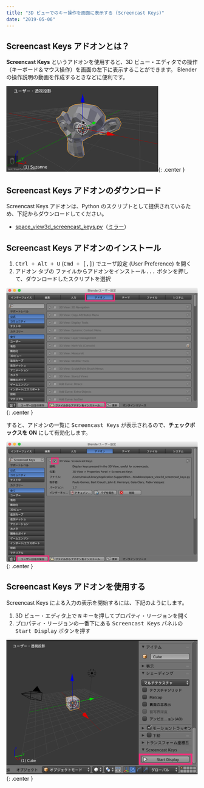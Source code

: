 ```yaml
---
title: "3D ビューでのキー操作を画面に表示する (Screencast Keys)"
date: "2019-05-06"
---
```


Screencast Keys アドオンとは？
----

**Screencast Keys** というアドオンを使用すると、3D ビュー・エディタでの操作（キーボード＆マウス操作）を画面の左下に表示することができます。
Blender の操作説明の動画を作成するときなどに便利です。

![screencast-keys-001.gif](./screencast-keys-001.gif){: .center }

Screencast Keys アドオンのダウンロード
----

Screencast Keys アドオンは、Python のスクリプトとして提供されているため、下記からダウンロードしてください。

- [space_view3d_screencast_keys.py](https://svn.blender.org/svnroot/bf-extensions/trunk/py/scripts/addons/space_view3d_screencast_keys.py)（[ミラー](./files/space_view3d_screencast_keys.py.txt)）


Screencast Keys アドオンのインストール
----

1. <kbd>Ctrl + Alt + U</kbd> (<kbd>Cmd + [,]</kbd>) でユーザ設定 (User Preference) を開く
2. <samp>アドオン</samp> タブの <samp>ファイルからアドオンをインストール...</samp> ボタンを押して、ダウンロードしたスクリプトを選択

![screencast-keys-002.png](./screencast-keys-002.png){: .center }

すると、アドオンの一覧に <samp>Screencast Keys</samp> が表示されるので、**チェックボックスを ON** にして有効化します。

![screencast-keys-003.png](./screencast-keys-003.png){: .center }


Screencast Keys アドオンを使用する
----

Screencast Keys による入力の表示を開始するには、下記のようにします。

1. 3D ビュー・エディタ上で <kbd>N</kbd> キーを押してプロパティ・リージョンを開く
2. プロパティ・リージョンの一番下にある <samp>Screencast Keys</samp> パネルの <kbd><samp>Start Display</samp></kbd> ボタンを押す

![screencast-keys-004.png](./screencast-keys-004.png){: .center }

